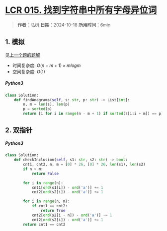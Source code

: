 # [LCR 015. 找到字符串中所有字母异位词](https://leetcode.cn/problems/VabMRr/description/)

> **作者**：弘树
> **日期**：2024-10-18
> **所用时间**：6min

## 1. 模拟

见[上一个题的题解](https://leetcode.cn/problems/MPnaiL/solutions/2954405/zi-chuan-pai-xu-yi-xing-dai-ma-jie-jue-b-e10a)

- 时间复杂度: $O(n - m + 1)\times mlogm$
- 空间复杂度: $O(1)$

##### Python3

```python
class Solution:
    def findAnagrams(self, s: str, p: str) -> List[int]:
        n, m = len(s), len(p)
        p = sorted(p)
        return [i for i in range(n - m + 1) if sorted(s[i:i + m]) == p]
```

## 2. 双指针

##### Python3

```python
class Solution:
    def checkInclusion(self, s1: str, s2: str) -> bool:
        cnt1, cnt2, n, m = [0] * 26, [0] * 26, len(s1), len(s2)
        if n > m:
            return False
        
        for i in range(n):
            cnt1[ord(s1[i]) - ord('a')] += 1
            cnt2[ord(s2[i]) - ord('a')] += 1
        
        for i in range(n, m):
            if cnt1 == cnt2:
                return True
            cnt2[ord(s2[i - n]) - ord('a')] -= 1
            cnt2[ord(s2[i]) - ord('a')] += 1
        return cnt1 == cnt2
```